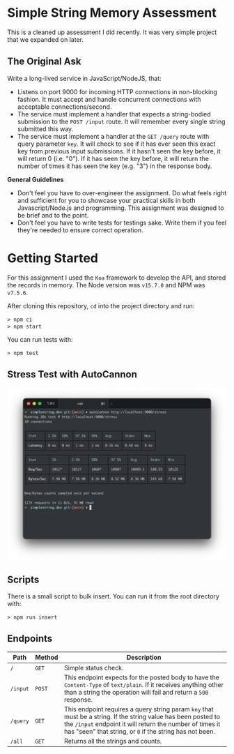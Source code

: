 # Simple String Memory Assessment

This is a cleaned up assessment I did recently. It was very simple project that we expanded on later.

## The Original Ask

Write a long-lived service in JavaScript/NodeJS, that:

- Listens on port 9000 for incoming HTTP connections in non-blocking fashion. It must accept and handle concurrent connections with acceptable connections/second.
- The service must implement a handler that expects a string-bodied submission to the `POST /input` route. It will remember every single string submitted this way.
- The service must implement a handler at the `GET /query` route with query parameter `key`. It will check to see if it has ever seen this exact key from previous input submissions. If it hasn't seen the key before, it will return 0 (i.e. "0"). If it has seen the key before, it will return the number of times it has seen the key (e.g. "3") in the response body.

**General Guidelines**

- Don't feel you have to over-engineer the assignment. Do what feels right and sufficient for you to showcase your practical skills in both Javascript/Node.js and programming. This assignment was designed to be brief and to the point.
- Don't feel you have to write tests for testings sake. Write them if you feel they're needed to ensure correct operation.

# Getting Started

For this assignment I used the `Koa` framework to develop the API, and stored the records in memory. The Node version was `v15.7.0` and NPM was `v7.5.6`.

After cloning this repository, `cd` into the project directory and run:

```shell
> npm ci
> npm start
```

You can run tests with:

```shell
> npm test
```

## Stress Test with AutoCannon

![Stress Test](images/StressTest.png)

## Scripts

There is a small script to bulk insert. You can run it from the root directory with:

```shell
> npm run insert
```

## Endpoints

| Path     | Method | Description                                                                                                                                                                                                                            |
| -------- | ------ | -------------------------------------------------------------------------------------------------------------------------------------------------------------------------------------------------------------------------------------- |
| `/`      | `GET`  | Simple status check.                                                                                                                                                                                                                   |
| `/input` | `POST` | This endpoint expects for the posted body to have the `Content-Type` of `text/plain`. If it receives anything other than a string the operation will fail and return a `500` response.                                                 |
| `/query` | `GET`  | This endpoint requires a query string param `key` that must be a string. If the string value has been posted to the `/input` endpoint it will return the number of times it has "seen" that string, or `0` if the string has not been. |
| `/all`   | `GET`  | Returns all the strings and counts.                                                                                                                                                                                                    |
